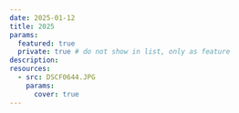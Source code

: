 ```yaml
---
date: 2025-01-12
title: 2025
params:
  featured: true
  private: true # do not show in list, only as feature
description: 
resources:
  - src: DSCF0644.JPG
    params:
      cover: true
---
```

